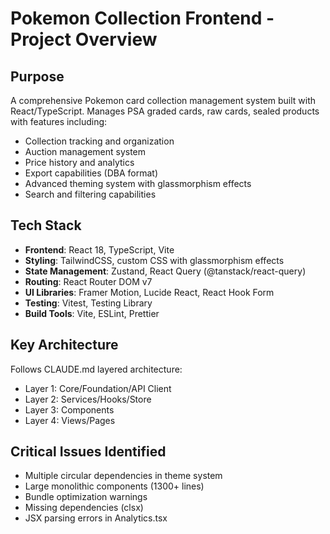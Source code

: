 # Pokemon Collection Frontend - Project Overview

## Purpose
A comprehensive Pokemon card collection management system built with React/TypeScript. Manages PSA graded cards, raw cards, sealed products with features including:
- Collection tracking and organization
- Auction management system
- Price history and analytics
- Export capabilities (DBA format)
- Advanced theming system with glassmorphism effects
- Search and filtering capabilities

## Tech Stack
- **Frontend**: React 18, TypeScript, Vite
- **Styling**: TailwindCSS, custom CSS with glassmorphism effects
- **State Management**: Zustand, React Query (@tanstack/react-query)
- **Routing**: React Router DOM v7
- **UI Libraries**: Framer Motion, Lucide React, React Hook Form
- **Testing**: Vitest, Testing Library
- **Build Tools**: Vite, ESLint, Prettier

## Key Architecture
Follows CLAUDE.md layered architecture:
- Layer 1: Core/Foundation/API Client
- Layer 2: Services/Hooks/Store
- Layer 3: Components
- Layer 4: Views/Pages

## Critical Issues Identified
- Multiple circular dependencies in theme system
- Large monolithic components (1300+ lines)
- Bundle optimization warnings
- Missing dependencies (clsx)
- JSX parsing errors in Analytics.tsx